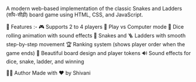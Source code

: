 A modern web-based implementation of the classic Snakes and Ladders (साँप-सीढ़ी)
board game using HTML, CSS, and JavaScript.


🚀 Features :-
🎮 Supports 2 to 4 players
🤖 Play vs Computer mode
🎲 Dice rolling animation with sound effects
🐍 Snakes and 🪜 Ladders with smooth step-by-step movement
🏆 Ranking system (shows player order when the game ends)
🎨 Beautiful board design and player tokens
🔊 Sound effects for dice, snake, ladder, and winning


👨‍💻 Author
Made with ❤️ by Shivani
